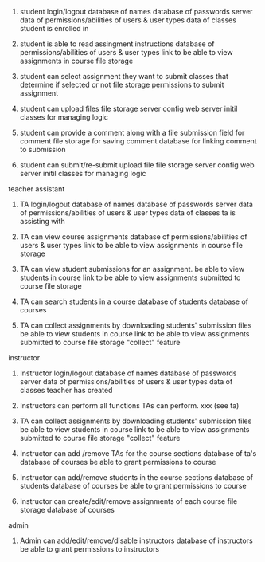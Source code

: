 1. student login/logout
	database of names
	database of passwords
	server
	data of permissions/abilities of users & user types
	data of classes student is enrolled in

2. student is able to read assingment instructions
	database of permissions/abilities of users & user types
	link to be able to view assignments in course
	file storage

3. student can select assignment they want to submit
	classes that determine if selected or not
	file storage
	permissions to submit assignment

4. student can upload files
	file storage
	server config
	web server
	initil classes for managing logic

5. student can provide a comment along with a file submission
	field for comment
	file storage for saving comment
	database for linking comment to submission

6. student can submit/re-submit upload file
	file storage
	server config
	web server
	initil classes for managing logic



teacher assistant

1. TA login/logout
	database of names
	database of passwords
	server
	data of permissions/abilities of users & user types
	data of classes ta is assisting with

2. TA can view course assignments
	database of permissions/abilities of users & user types
	link to be able to view assignments in course
	file storage

3. TA can view student submissions for an assignment.
	be able to view students in course
	link to be able to view assignments submitted to course
	file storage


4. TA can search students in a course
	database of students
	database of courses

5. TA can collect assignments by downloading students' submission files
	be able to view students in course
	link to be able to view assignments submitted to course
	file storage
	"collect" feature

instructor

1. Instructor login/logout
	database of names
	database of passwords
	server
	data of permissions/abilities of users & user types
	data of classes teacher has created

2. Instructors can perform all functions TAs can perform.
xxx (see ta)

3. TA can collect assignments by downloading students' submission files
	be able to view students in course
	link to be able to view assignments submitted to course
	file storage
	"collect" feature

4. Instructor can add /remove TAs for the course sections
	database of ta's
	database of courses
	be able to grant permissions to course

5. Instructor can add/remove students in the course sections
	database of students
	database of courses
	be able to grant permissions to course

6. Instructor can create/edit/remove assignments of each course
	file storage
	database of courses
	

admin

1. Admin can add/edit/remove/disable instructors
	database of instructors
	be able to grant permissions to instructors

